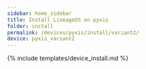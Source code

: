 ```yaml
---
sidebar: home_sidebar
title: Install LineageOS on pyxis
folder: install
permalink: /devices/pyxis/install/variant2/
device: pyxis_variant2
---
```

{% include templates/device_install.md %}

